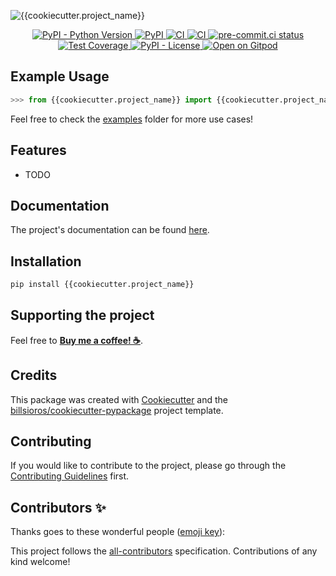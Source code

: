 ![{{cookiecutter.project_name}}](https://raw.githubusercontent.com/{{cookiecutter.github_user}}/{{cookiecutter.project_name}}/master/docs/img/logo.png)

<p align="center">
  <a href="https://www.python.org/">
    <img
      src="https://img.shields.io/pypi/pyversions/{{cookiecutter.project_name}}"
      alt="PyPI - Python Version"
    />
  </a>
  <a href="https://pypi.org/project/{{cookiecutter.project_name}}/">
    <img
      src="https://img.shields.io/pypi/v/{{cookiecutter.project_name}}"
      alt="PyPI"
    />
  </a>
  <a href="https://github.com/{{cookiecutter.github_user}}/{{cookiecutter.project_name}}/actions/workflows/ci.yml">
    <img
      src="https://github.com/{{cookiecutter.github_user}}/{{cookiecutter.project_name}}/actions/workflows/ci.yml/badge.svg"
      alt="CI"
    />
  </a>
  <a href="https://github.com/{{cookiecutter.github_user}}/{{cookiecutter.project_name}}/actions/workflows/cd.yml">
    <img
      src="https://github.com/{{cookiecutter.github_user}}/{{cookiecutter.project_name}}/actions/workflows/cd.yml/badge.svg"
      alt="CI"
    />
  </a>
  <a href="https://results.pre-commit.ci/latest/github/{{cookiecutter.github_user}}/{{cookiecutter.project_name}}/master">
    <img
      src="https://results.pre-commit.ci/badge/github/{{cookiecutter.github_user}}/{{cookiecutter.project_name}}/master.svg"
      alt="pre-commit.ci status"
    />
  </a>
  <a href="https://codecov.io/gh/{{cookiecutter.github_user}}/{{cookiecutter.project_name}}">
    <img
      src="https://codecov.io/gh/{{cookiecutter.github_user}}/{{cookiecutter.project_name}}/branch/master/graph/badge.svg?token=coLOL0j6Ap"
      alt="Test Coverage"/>
  </a>
  <a href="https://opensource.org/licenses/MIT">
    <img
      src="https://img.shields.io/pypi/l/{{cookiecutter.project_name}}"
      alt="PyPI - License"
    />
  </a>
  <a href="https://gitpod.io/from-referrer/">
    <img
      src="https://img.shields.io/badge/Gitpod-Open-blue?logo=gitpod"
      alt="Open on Gitpod"
    />
  </a>
</p>

## Example Usage

```python
>>> from {{cookiecutter.project_name}} import {{cookiecutter.project_name}}
```

Feel free to check the [examples](https://github.com/{{cookiecutter.github_user}}/{{cookiecutter.project_name}}/tree/master/examples) folder for more use cases!

## Features

- TODO

## Documentation

The project's documentation can be found [here](https://{{cookiecutter.github_user}}.github.io/{{cookiecutter.project_name}}/).

## Installation

```bash
pip install {{cookiecutter.project_name}}
```

## Supporting the project

Feel free to [**Buy me a coffee! ☕**](https://www.buymeacoffee.com/{{cookiecutter.github_user}}).

## Credits

This package was created with [Cookiecutter](https://github.com/cookiecutter/cookiecutter) and the [billsioros/cookiecutter-pypackage](https://github.com/fedejaure/cookiecutter-modern-pypackage) project template.

## Contributing

If you would like to contribute to the project, please go through the [Contributing Guidelines](https://{{cookiecutter.github_user}}.github.io/{{cookiecutter.project_name}}/latest/CONTRIBUTING/) first.

## Contributors ✨

Thanks goes to these wonderful people ([emoji key](https://allcontributors.org/docs/en/emoji-key)):

<!-- ALL-CONTRIBUTORS-LIST:START - Do not remove or modify this section -->
<!-- prettier-ignore-start -->
<!-- markdownlint-disable -->

<!-- markdownlint-restore -->
<!-- prettier-ignore-end -->
<!-- ALL-CONTRIBUTORS-LIST:END -->

This project follows the [all-contributors](https://github.com/all-contributors/all-contributors) specification. Contributions of any kind welcome!
